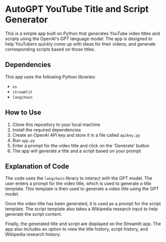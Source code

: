 # AutoGPT YouTube Title and Script Generator

This is a simple app built on Python that generates YouTube video titles and scripts using the OpenAI's GPT language model. The app is designed to help YouTubers quickly come up with ideas for their videos, and generate corresponding scripts based on those titles.

## Dependencies
This app uses the following Python libraries:
- `os`
- `streamlit`
- `langchain` 

## How to Use

1. Clone this repository to your local machine
2. Install the required dependencies
3. Create an OpenAI API key and store it in a file called `apikey.py`
4. Run `app.py`
5. Enter a prompt for the video title and click on the 'Generate' button
6. The app will generate a title and a script based on your prompt

## Explanation of Code

The code uses the `langchain` library to interact with the GPT model. The user enters a prompt for the video title, which is used to generate a title template. This template is then used to generate a video title using the GPT model.

Once the video title has been generated, it is used as a prompt for the script template. The script template also takes a Wikipedia research input to help generate the script content.

Finally, the generated title and script are displayed on the Streamlit app. The app also includes an option to view the title history, script history, and Wikipedia research history.
